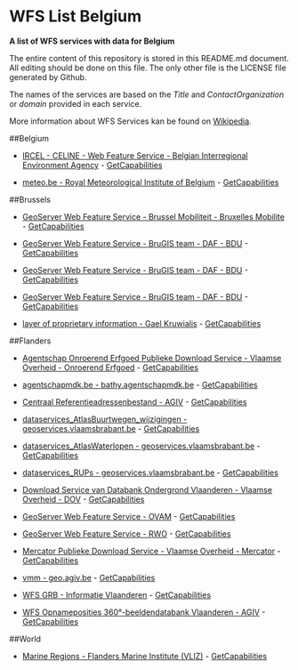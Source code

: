 # WFS List Belgium
**A list of WFS services with data for Belgium**

The entire content of this repository is stored in this README.md document. All editing should be done on this file. The only other file is the LICENSE file generated by Github.

The names of the services are based on the *Title* and *ContactOrganization* or *domain* provided in each service.

More information about WFS Services kan be found on [Wikipedia](https://en.wikipedia.org/wiki/Web_Feature_Service).



##Belgium

* [IRCEL - CELINE - Web Feature Service - Belgian Interregional Environment Agency](http://geo.irceline.be/wfs) - [GetCapabilities](http://geo.irceline.be/wfs?REQUEST=GetCapabilities&SERVICE=WFS)

* [meteo.be - Royal Meteorological Institute of Belgium](http://opendata.meteo.be/service/wfs) - [GetCapabilities](http://opendata.meteo.be/service/wfs?REQUEST=GetCapabilities&SERVICE=WFS)



##Brussels

* [GeoServer Web Feature Service - Brussel Mobiliteit - Bruxelles Mobilite](http://data-mobility.irisnet.be/geoserver/bm_public_space/wfs) - [GetCapabilities](http://data-mobility.irisnet.be/geoserver/bm_public_space/wfs?REQUEST=GetCapabilities&SERVICE=WFS)

* [GeoServer Web Feature Service - BruGIS team - DAF - BDU](http://ws.brugis.irisnet.be/geoserver/INSPIREFR/wfs) - [GetCapabilities](http://ws.brugis.irisnet.be/geoserver/INSPIREFR/wfs?REQUEST=GetCapabilities&SERVICE=WFS)

* [GeoServer Web Feature Service - BruGIS team - DAF - BDU](http://ws.brugis.irisnet.be/geoserver/INSPIRENL/wfs) - [GetCapabilities](http://ws.brugis.irisnet.be/geoserver/INSPIRENL/wfs?REQUEST=GetCapabilities&SERVICE=WFS)

* [GeoServer Web Feature Service - BruGIS team - DAF - BDU](http://ws.brugis.irisnet.be/geoserver/INSPIREEN/wfs) - [GetCapabilities](http://ws.brugis.irisnet.be/geoserver/INSPIREEN/wfs?REQUEST=GetCapabilities&SERVICE=WFS)

* [layer of proprietary information - Gael Kruwialis](http://wfs.ibgebim.be/ibgewfs) - [GetCapabilities](http://wfs.ibgebim.be/ibgewfs?REQUEST=GetCapabilities&SERVICE=WFS)



##Flanders

* [Agentschap Onroerend Erfgoed Publieke Download Service - Vlaamse Overheid - Onroerend Erfgoed](https://geo.onroerenderfgoed.be/geoserver/wfs) - [GetCapabilities](https://geo.onroerenderfgoed.be/geoserver/wfs?REQUEST=GetCapabilities&SERVICE=WFS)

* [agentschapmdk.be - bathy.agentschapmdk.be](http://bathy.agentschapmdk.be/spatialfusionserver/services/ows/wfs/WFS_ENC) - [GetCapabilities](http://bathy.agentschapmdk.be/spatialfusionserver/services/ows/wfs/WFS_ENC?REQUEST=GetCapabilities&SERVICE=WFS)

* [Centraal Referentieadressenbestand - AGIV](http://crab.agiv.be/OGC/Service.svc/) - [GetCapabilities](http://crab.agiv.be/OGC/Service.svc/?REQUEST=GetCapabilities&SERVICE=WFS)

* [dataservices_AtlasBuurtwegen_wijzigingen - geoservices.vlaamsbrabant.be](https://geoservices.vlaamsbrabant.be/AtlasBuurtwegen_wijzigingen/MapServer/WFSServer) - [GetCapabilities](https://geoservices.vlaamsbrabant.be/AtlasBuurtwegen_wijzigingen/MapServer/WFSServer?REQUEST=GetCapabilities&SERVICE=WFS)

* [dataservices_AtlasWaterlopen - geoservices.vlaamsbrabant.be](https://geoservices.vlaamsbrabant.be/AtlasWaterlopen/MapServer/WFSServer) - [GetCapabilities](https://geoservices.vlaamsbrabant.be/AtlasWaterlopen/MapServer/WFSServer?REQUEST=GetCapabilities&SERVICE=WFS)

* [dataservices_RUPs - geoservices.vlaamsbrabant.be](https://geoservices.vlaamsbrabant.be/RUPs/MapServer/WFSServer) - [GetCapabilities](https://geoservices.vlaamsbrabant.be/RUPs/MapServer/WFSServer?REQUEST=GetCapabilities&SERVICE=WFS)

* [Download Service van Databank Ondergrond Vlaanderen - Vlaamse Overheid - DOV](https://www.dov.vlaanderen.be/geoserver/wfs) - [GetCapabilities](https://www.dov.vlaanderen.be/geoserver/wfs?REQUEST=GetCapabilities&SERVICE=WFS)

* [GeoServer Web Feature Service - OVAM](http://services.ovam.be/geoserver/wfs) - [GetCapabilities](http://services.ovam.be/geoserver/wfs?REQUEST=GetCapabilities&SERVICE=WFS)

* [GeoServer Web Feature Service - RWO](https://ro.ruimtevlaanderen.be/drodsi-geoserver/wfs) - [GetCapabilities](https://ro.ruimtevlaanderen.be/drodsi-geoserver/wfs?REQUEST=GetCapabilities&SERVICE=WFS)

* [Mercator Publieke Download Service - Vlaamse Overheid - Mercator](https://www.mercator.vlaanderen.be/raadpleegdienstenmercatorpubliek/wfs) - [GetCapabilities](https://www.mercator.vlaanderen.be/raadpleegdienstenmercatorpubliek/wfs?REQUEST=GetCapabilities&SERVICE=WFS)

* [vmm - geo.agiv.be](https://geo.agiv.be/ogc/wfs/vmm) - [GetCapabilities](https://geo.agiv.be/ogc/wfs/vmm?REQUEST=GetCapabilities&SERVICE=WFS)

* [WFS GRB - Informatie Vlaanderen](http://geoservices.informatievlaanderen.be/overdrachtdiensten/GRB/wfs) - [GetCapabilities](http://geoservices.informatievlaanderen.be/overdrachtdiensten/GRB/wfs?REQUEST=GetCapabilities&SERVICE=WFS)

* [WFS Opnameposities 360°-beeldendatabank Vlaanderen - AGIV](https://viewer.image-v.be/MM_Opnameposities) - [GetCapabilities](https://viewer.image-v.be/MM_Opnameposities?REQUEST=GetCapabilities&SERVICE=WFS)



##World

* [Marine Regions - Flanders Marine Institute (VLIZ)](http://geo.vliz.be/geoserver/MarineRegions/wfs) - [GetCapabilities](http://geo.vliz.be/geoserver/MarineRegions/wfs?REQUEST=GetCapabilities&SERVICE=WFS)